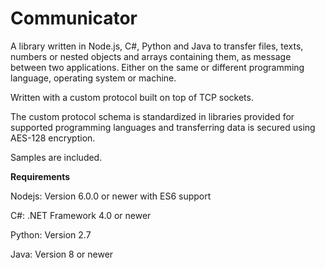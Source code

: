 # Communicator

A library written in Node.js, C#, Python and Java to transfer files, texts, numbers or nested objects and arrays containing them, as message between two applications. Either on the same or different programming language, operating system or machine. 

Written with a custom protocol built on top of TCP sockets. 

The custom protocol schema is standardized in libraries provided for supported programming languages and transferring data is secured using AES-128 encryption. 

Samples are included.

**Requirements**

Nodejs: Version 6.0.0 or newer with ES6 support

C#: .NET Framework 4.0 or newer

Python: Version 2.7

Java: Version 8 or newer
